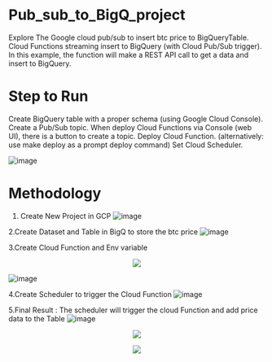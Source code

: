 # Pub_sub_to_BigQ_project
Explore The Google cloud pub/sub to insert btc price to BigQueryTable.
Cloud Functions streaming insert to BigQuery (with Cloud Pub/Sub trigger). In this example, the function will make a REST API call to get a data and insert to BigQuery.

# Step to Run 
Create BigQuery table with a proper schema (using Google Cloud Console).
Create a Pub/Sub topic. When deploy Cloud Functions via Console (web UI), there is a button to create a topic.
Deploy Cloud Function. (alternatively: use make deploy as a prompt deploy command)
Set Cloud Scheduler.

![image](https://github.com/user-attachments/assets/a39a1e38-bb46-42e5-b563-e235b1c12c1a)

# Methodology 
1. Create New Project in GCP
![image](https://github.com/user-attachments/assets/f5e1b053-4af0-4127-a05a-b25830d09a20)

2.Create Dataset and Table in BigQ to store the btc price
![image](https://github.com/user-attachments/assets/0f8ddad4-e91f-4a0c-ba2b-8d60fcabefa9)<br>

3.Create Cloud Function and Env variable <br>
<p align="center">
  <img src="https://github.com/user-attachments/assets/56e591d2-d84e-4135-a11d-3b588c888549"/>
</p>

![image](https://github.com/user-attachments/assets/c9497cd5-cc92-4605-998b-26c6dbb88ce5)

4.Create Scheduler to trigger the Cloud Function
![image](https://github.com/user-attachments/assets/1776ec48-2b95-4c5b-a5c6-e84fad711962)

5.Final Result : The scheduler will trigger the cloud Function and add price data to the Table 
![image](https://github.com/user-attachments/assets/9faf38df-4036-4b5b-bdcb-6ed6cbcc358a)

<p align="center">
  <img src="https://github.com/user-attachments/assets/f3077d39-0255-4d8b-b955-b885f1541eb9"/>
</p>

<p align="center">
  <img src="https://github.com/user-attachments/assets/e3b1be9e-ccda-42ff-9904-22088c3d0b5d"/>
</p>









